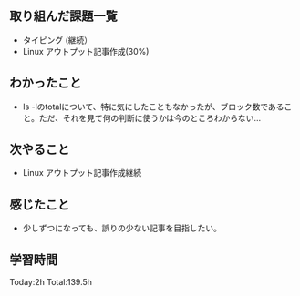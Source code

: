 ## 取り組んだ課題一覧
- タイピング (継続）
- Linux アウトプット記事作成(30%)

## わかったこと
- ls -lのtotalについて、特に気にしたこともなかったが、ブロック数であること。ただ、それを見て何の判断に使うかは今のところわからない…

## 次やること
- Linux アウトプット記事作成継続
  
## 感じたこと
- 少しずつになっても、誤りの少ない記事を目指したい。

## 学習時間
Today:2h
Total:139.5h
